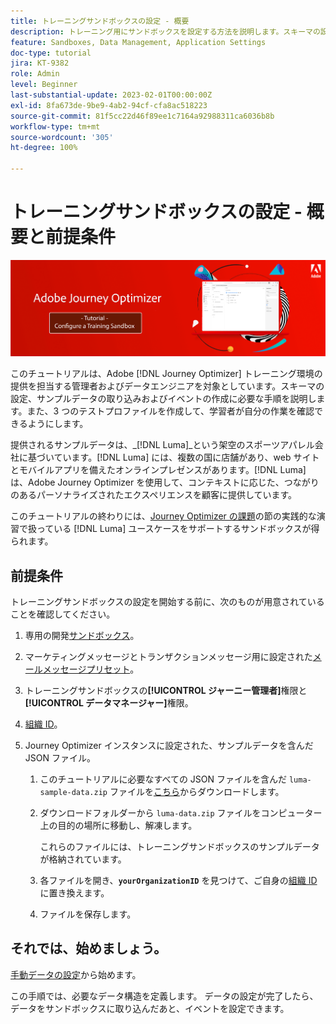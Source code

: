 ```yaml
---
title: トレーニングサンドボックスの設定 - 概要
description: トレーニング用にサンドボックスを設定する方法を説明します。スキーマの設定、サンプルデータの取り込みおよびイベントの作成に必要な手順を説明します。
feature: Sandboxes, Data Management, Application Settings
doc-type: tutorial
jira: KT-9382
role: Admin
level: Beginner
last-substantial-update: 2023-02-01T00:00:00Z
exl-id: 8fa673de-9be9-4ab2-94cf-cfa8ac518223
source-git-commit: 81f5cc22d46f89ee1c7164a92988311ca6036b8b
workflow-type: tm+mt
source-wordcount: '305'
ht-degree: 100%

---
```


# トレーニングサンドボックスの設定 - 概要と前提条件

![バナーチュートリアル - トレーニングサンドボックスの設定](./assets/ajo-banner-configure-training-sandbox.png)

このチュートリアルは、Adobe [!DNL Journey Optimizer] トレーニング環境の提供を担当する管理者およびデータエンジニアを対象としています。スキーマの設定、サンプルデータの取り込みおよびイベントの作成に必要な手順を説明します。また、3 つのテストプロファイルを作成して、学習者が自分の作業を確認できるようにします。

提供されるサンプルデータは、_[!DNL Luma]_という架空のスポーツアパレル会社に基づいています。[!DNL Luma] には、複数の国に店舗があり、web サイトとモバイルアプリを備えたオンラインプレゼンスがあります。[!DNL Luma] は、Adobe Journey Optimizer を使用して、コンテキストに応じた、つながりのあるパーソナライズされたエクスペリエンスを顧客に提供しています。

このチュートリアルの終わりには、[Journey Optimizer の課題](/help/challenges/introduction-and-prerequisites.md)の節の実践的な演習で扱っている [!DNL Luma] ユースケースをサポートするサンドボックスが得られます。

## 前提条件

トレーニングサンドボックスの設定を開始する前に、次のものが用意されていることを確認してください。

1. 専用の開発[サンドボックス](https://experienceleague.adobe.com/docs/journey-optimizer-learn/tutorials/access-control/create-and-manage-sandboxes.html?lang=ja)。

1. マーケティングメッセージとトランザクションメッセージ用に設定された[メールメッセージプリセット](https://experienceleague.adobe.com/docs/journey-optimizer-learn/tutorials/configuration/channel-configuration/set-up-email-channel.html?lang=ja)。

1. トレーニングサンドボックスの&#x200B;**[!UICONTROL ジャーニー管理者]**&#x200B;権限と&#x200B;**[!UICONTROL データマネージャー]**&#x200B;権限。

1. [組織 ID](https://experienceleague.adobe.com/docs/core-services/interface/administration/organizations.html?lang=ja)。

1. Journey Optimizer インスタンスに設定された、サンプルデータを含んだ JSON ファイル。

   1. このチュートリアルに必要なすべての JSON ファイルを含んだ `luma-sample-data.zip` ファイルを[こちら](/help/tutorial-configure-a-training-sandbox/assets/luma-data/luma-sample-data.zip)からダウンロードします。

   1. ダウンロードフォルダーから `luma-data.zip` ファイルをコンピューター上の目的の場所に移動し、解凍します。

      これらのファイルには、トレーニングサンドボックスのサンプルデータが格納されています。

   1. 各ファイルを開き、**`yourOrganizationID`** を見つけて、ご自身の[組織 ID](https://experienceleague.adobe.com/docs/core-services/interface/administration/organizations.html?lang=ja) に置き換えます。

   1. ファイルを保存します。

## それでは、始めましょう。

[手動データの設定](/help/tutorial-configure-a-training-sandbox/manual-data-set-up.md)から始めます。

この手順では、必要なデータ構造を定義します。 データの設定が完了したら、データをサンドボックスに取り込んだあと、イベントを設定できます。
